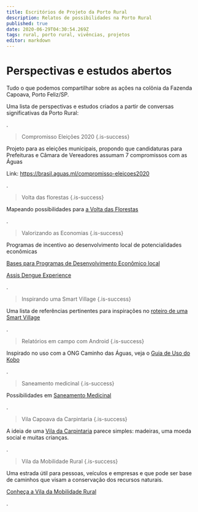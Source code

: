 ```yaml
---
title: Escritórios de Projeto da Porto Rural
description: Relatos de possibilidades na Porto Rural
published: true
date: 2020-06-29T04:30:54.269Z
tags: rural, porto rural, vivências, projetos
editor: markdown
---
```


# Perspectivas e estudos abertos

Tudo o que podemos compartilhar sobre as ações na colônia da Fazenda Capoava, Porto Feliz/SP. 

Uma lista de perspectivas e estudos criados a partir de conversas significativas da Porto Rural:


.
> Compromisso Eleições 2020
{.is-success}

Projeto para as eleições municipais, propondo que candidaturas para Prefeituras e Câmara de Vereadores assumam 7 compromissos com as Águas

Link: https://brasil.aguas.ml/compromisso-eleicoes2020

.
> Volta das florestas
{.is-success}


Mapeando possibilidades para [a Volta das Florestas](https://ciclos.aguas.ml/porto-rural/caminhos-possiveis/mapeando-possibilidades-para-a-volta-das-florestas)

.
> Valorizando as Economias
{.is-success}

Programas de incentivo ao desenvolvimento local de potencialidades econômicas

[Bases para Programas de Desenvolvimento Econômico local](https://ciclos.aguas.ml/porto-rural/caminhos-possiveis/valorizando-as-economias)

[Assis Dengue Experience](https://ciclos.aguas.ml/porto-rural/caminhos-possiveis/assis-experience)

.
> Inspirando uma Smart Village
{.is-success}


Uma lista de referências pertinentes para inspirações no [roteiro de uma Smart Village](https://ciclos.aguas.ml/porto-rural/caminhos-possiveis/inspiracoes-do-roteiro-da-smart-village)


.
> Relatórios em campo com Android
{.is-success}


Inspirado no uso com a ONG Caminho das Águas, veja o [Guia de Uso do Kobo](https://ciclos.aguas.ml/porto-rural/caminhos-possiveis/relatorios-em-campo-com-android)


.
> Saneamento medicinal
{.is-success}


Possibilidades em [Saneamento Medicinal](https://ciclos.aguas.ml/porto-rural/caminhos-possiveis/saneamento-medicinal-na-capoava)


.
> Vila Capoava da Carpintaria
{.is-success}


A ideia de uma [Vila da Carpintaria](https://ciclos.aguas.ml/porto-rural/caminhos-possiveis/vila-da-carpintaria) parece simples: madeiras, uma moeda social e muitas crianças.



.
> Vila da Mobilidade Rural
{.is-success}


Uma estrada útil para pessoas, veículos e empresas e que pode ser base de caminhos que visam a conservação dos recursos naturais.

[Conheça a Vila da Mobilidade Rural](https://ciclos.aguas.ml/porto-rural/caminhos-possiveis/vila-da-mobilidade)

.